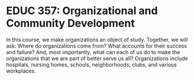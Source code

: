 # EDUC 357: Organizational and Community Development

In this course, we make organizations an object of study. Together, we will ask: Where do organizations come from? What accounts for their success and failure? And, most importantly, what can each of us do to make the organizations that we are part of better serve us all? Organizations include hospitals, nursing homes, schools, neighborhoods, clubs, and various workplaces.